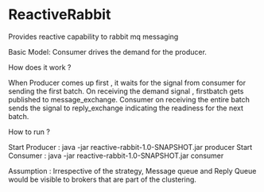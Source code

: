 # ReactiveRabbit
Provides reactive capability to rabbit mq messaging

Basic Model: Consumer drives the demand for the producer.


How does it work ?

When Producer comes up first , it waits for the signal from consumer for sending the first batch.
On receiving the demand signal , firstbatch gets published to message_exchange.
Consumer on receiving the entire batch sends the signal to reply_exchange indicating the readiness for the next batch.

How to run ?

Start Producer : java -jar reactive-rabbit-1.0-SNAPSHOT.jar producer
Start Consumer : java -jar reactive-rabbit-1.0-SNAPSHOT.jar consumer
 
Assumption :
Irrespective of the strategy, Message queue and Reply Queue would be visible to brokers that are part of the clustering.

